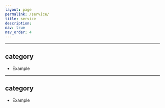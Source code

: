 ```yaml
---
layout: page
permalink: /service/
title: service
description:
nav: true
nav_order: 4
---
```


---

## category
  - Example

---

## category
  - Example